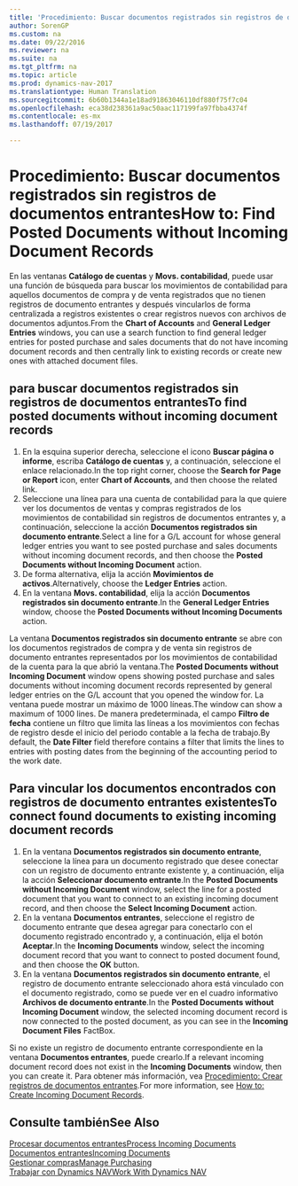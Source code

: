 ```yaml
---
title: 'Procedimiento: Buscar documentos registrados sin registros de documentos entrantes'
author: SorenGP
ms.custom: na
ms.date: 09/22/2016
ms.reviewer: na
ms.suite: na
ms.tgt_pltfrm: na
ms.topic: article
ms.prod: dynamics-nav-2017
ms.translationtype: Human Translation
ms.sourcegitcommit: 6b60b1344a1e18ad91863046110df880f75f7c04
ms.openlocfilehash: eca38d238361a9ac50aac117199fa97fbba4374f
ms.contentlocale: es-mx
ms.lasthandoff: 07/19/2017

---
```


# <a name="how-to-find-posted-documents-without-incoming-document-records"></a><span data-ttu-id="6dae7-102">Procedimiento: Buscar documentos registrados sin registros de documentos entrantes</span><span class="sxs-lookup"><span data-stu-id="6dae7-102">How to: Find Posted Documents without Incoming Document Records</span></span>
<span data-ttu-id="6dae7-103">En las ventanas **Catálogo de cuentas** y **Movs. contabilidad**, puede usar una función de búsqueda para buscar los movimientos de contabilidad para aquellos documentos de compra y de venta registrados que no tienen registros de documento entrantes y después vincularlos de forma centralizada a registros existentes o crear registros nuevos con archivos de documentos adjuntos.</span><span class="sxs-lookup"><span data-stu-id="6dae7-103">From the **Chart of Accounts** and **General Ledger Entries** windows, you can use a search function to find general ledger entries for posted purchase and sales documents that do not have incoming document records and then centrally link to existing records or create new ones with attached document files.</span></span>

## <a name="to-find-posted-documents-without-incoming-document-records"></a><span data-ttu-id="6dae7-104">para buscar documentos registrados sin registros de documentos entrantes</span><span class="sxs-lookup"><span data-stu-id="6dae7-104">To find posted documents without incoming document records</span></span>
1. <span data-ttu-id="6dae7-105">En la esquina superior derecha, seleccione el icono **Buscar página o informe**, escriba **Catálogo de cuentas** y, a continuación, seleccione el enlace relacionado.</span><span class="sxs-lookup"><span data-stu-id="6dae7-105">In the top right corner, choose the **Search for Page or Report** icon, enter **Chart of Accounts**, and then choose the related link.</span></span>
2. <span data-ttu-id="6dae7-106">Seleccione una línea para una cuenta de contabilidad para la que quiere ver los documentos de ventas y compras registrados de los movimientos de contabilidad sin registros de documentos entrantes y, a continuación, seleccione la acción **Documentos registrados sin documento entrante**.</span><span class="sxs-lookup"><span data-stu-id="6dae7-106">Select a line for a G/L account for whose general ledger entries you want to see posted purchase and sales documents without incoming document records, and then choose the **Posted Documents without Incoming Document** action.</span></span>
3. <span data-ttu-id="6dae7-107">De forma alternativa, elija la acción **Movimientos de activos**.</span><span class="sxs-lookup"><span data-stu-id="6dae7-107">Alternatively, choose the **Ledger Entries** action.</span></span>
4. <span data-ttu-id="6dae7-108">En la ventana **Movs. contabilidad**, elija la acción **Documentos registrados sin documento entrante**.</span><span class="sxs-lookup"><span data-stu-id="6dae7-108">In the **General Ledger Entries** window, choose the **Posted Documents without Incoming Documents** action.</span></span>

<span data-ttu-id="6dae7-109">La ventana **Documentos registrados sin documento entrante** se abre con los documentos registrados de compra y de venta sin registros de documento entrantes representados por los movimientos de contabilidad de la cuenta para la que abrió la ventana.</span><span class="sxs-lookup"><span data-stu-id="6dae7-109">The **Posted Documents without Incoming Document** window opens showing posted purchase and sales documents without incoming document records represented by general ledger entries on the G/L account that you opened the window for.</span></span> <span data-ttu-id="6dae7-110">La ventana puede mostrar un máximo de 1000 líneas.</span><span class="sxs-lookup"><span data-stu-id="6dae7-110">The window can show a maximum of 1000 lines.</span></span> <span data-ttu-id="6dae7-111">De manera predeterminada, el campo **Filtro de fecha** contiene un filtro que limita las líneas a los movimientos con fechas de registro desde el inicio del periodo contable a la fecha de trabajo.</span><span class="sxs-lookup"><span data-stu-id="6dae7-111">By default, the **Date Filter** field therefore contains a filter that limits the lines to entries with posting dates from the beginning of the accounting period to the work date.</span></span>

## <a name="to-connect-found-documents-to-existing-incoming-document-records"></a><span data-ttu-id="6dae7-112">Para vincular los documentos encontrados con registros de documento entrantes existentes</span><span class="sxs-lookup"><span data-stu-id="6dae7-112">To connect found documents to existing incoming document records</span></span>
1. <span data-ttu-id="6dae7-113">En la ventana **Documentos registrados sin documento entrante**, seleccione la línea para un documento registrado que desee conectar con un registro de documento entrante existente y, a continuación, elija la acción **Seleccionar documento entrante**.</span><span class="sxs-lookup"><span data-stu-id="6dae7-113">In the **Posted Documents without Incoming Document** window, select the line for a posted document that you want to connect to an existing incoming document record, and then choose the **Select Incoming Document** action.</span></span>
2. <span data-ttu-id="6dae7-114">En la ventana **Documentos entrantes**, seleccione el registro de documento entrante que desea agregar para conectarlo con el documento registrado encontrado y, a continuación, elija el botón **Aceptar**.</span><span class="sxs-lookup"><span data-stu-id="6dae7-114">In the **Incoming Documents** window, select the incoming document record that you want to connect to posted document found, and then choose the **OK** button.</span></span>
3. <span data-ttu-id="6dae7-115">En la ventana **Documentos registrados sin documento entrante**, el registro de documento entrante seleccionado ahora está vinculado con el documento registrado, como se puede ver en el cuadro informativo **Archivos de documento entrante**.</span><span class="sxs-lookup"><span data-stu-id="6dae7-115">In the **Posted Documents without Incoming Document** window, the selected incoming document record is now connected to the posted document, as you can see in the **Incoming Document Files** FactBox.</span></span>

<span data-ttu-id="6dae7-116">Si no existe un registro de documento entrante correspondiente en la ventana **Documentos entrantes**, puede crearlo.</span><span class="sxs-lookup"><span data-stu-id="6dae7-116">If a relevant incoming document record does not exist in the **Incoming Documents** window, then you can create it.</span></span> <span data-ttu-id="6dae7-117">Para obtener más información, vea [Procedimiento: Crear registros de documentos entrantes](across-how-create-income-document-records.md).</span><span class="sxs-lookup"><span data-stu-id="6dae7-117">For more information, see [How to: Create Incoming Document Records](across-how-create-income-document-records.md).</span></span>

## <a name="see-also"></a><span data-ttu-id="6dae7-118">Consulte también</span><span class="sxs-lookup"><span data-stu-id="6dae7-118">See Also</span></span>  
[<span data-ttu-id="6dae7-119">Procesar documentos entrantes</span><span class="sxs-lookup"><span data-stu-id="6dae7-119">Process Incoming Documents</span></span>](across-process-income-documents.md)  
[<span data-ttu-id="6dae7-120">Documentos entrantes</span><span class="sxs-lookup"><span data-stu-id="6dae7-120">Incoming Documents</span></span>](across-income-documents.md)  
[<span data-ttu-id="6dae7-121">Gestionar compras</span><span class="sxs-lookup"><span data-stu-id="6dae7-121">Manage Purchasing</span></span>](purchasing-manage-purchasing.md)  
[<span data-ttu-id="6dae7-122">Trabajar con Dynamics NAV</span><span class="sxs-lookup"><span data-stu-id="6dae7-122">Work With Dynamics NAV</span></span>](ui-work-product.md)

